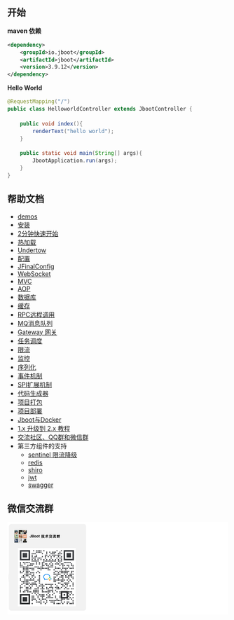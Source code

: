 

## 开始

**maven 依赖**

```xml
<dependency>
    <groupId>io.jboot</groupId>
    <artifactId>jboot</artifactId>
    <version>3.9.12</version>
</dependency>
```

**Hello World**

```java
@RequestMapping("/")
public class HelloworldController extends JbootController {

    public void index(){
        renderText("hello world");
    }

    public static void main(String[] args){
        JbootApplication.run(args);
    }
}
```


## 帮助文档

- [demos](./src/test/java/io/jboot/test)
- [安装](./doc/docs/install.md)
- [2分钟快速开始](./doc/docs/quickstart.md)
- [热加载](./doc/docs/hotload.md)
- [Undertow](./doc/docs/undertow.md)
- [配置](./doc/docs/config.md)
- [JFinalConfig](./doc/docs/jfinalConfig.md)
- [WebSocket](./doc/docs/websocket.md)
- [MVC](./doc/docs/mvc.md)
- [AOP](./doc/docs/aop.md)
- [数据库](./doc/docs/db.md)
- [缓存](./doc/docs/cache.md)
- [RPC远程调用](./doc/docs/rpc.md)
- [MQ消息队列](./doc/docs/mq.md)
- [Gateway 网关](./doc/docs/gateway.md)
- [任务调度](./doc/docs/schedule.md)
- [限流](./doc/docs/limit.md)
- [监控](./doc/docs/metrics.md)
- [序列化](./doc/docs/serialize.md)
- [事件机制](./doc/docs/event.md)
- [SPI扩展机制](./doc/docs/spi.md)
- [代码生成器](./doc/docs/codegen.md)
- [项目打包](./doc/docs/build.md)
- [项目部署](./doc/docs/deploy.md)
- [Jboot与Docker](./doc/docs/docker.md)
- [1.x 升级到 2.x 教程](./doc/docs/upgrade.md)
- [交流社区、QQ群和微信群](./doc/docs/communication.md)
- 第三方组件的支持
  - [sentinel 限流降级](./doc/docs/sentinel.md) 
  - [redis](./doc/docs/redis.md)
  - [shiro](./doc/docs/shiro.md)
  - [jwt](./doc/docs/jwt.md)
  - [swagger](./doc/docs/swagger.md)


## 微信交流群

![](./doc/docs/static/images/jboot-wechat-group.png)

